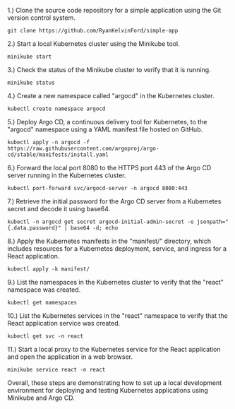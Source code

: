 1.) Clone the source code repository for a simple application using the Git version control system.

    git clone https://github.com/RyanKelvinFord/simple-app

2.) Start a local Kubernetes cluster using the Minikube tool.

    minikube start

3.) Check the status of the Minikube cluster to verify that it is running.

    minikube status
    
4.) Create a new namespace called "argocd" in the Kubernetes cluster.

    kubectl create namespace argocd
    
5.) Deploy Argo CD, a continuous delivery tool for Kubernetes, to the "argocd" namespace using a YAML manifest file hosted on GitHub.
    
    kubectl apply -n argocd -f https://raw.githubusercontent.com/argoproj/argo-cd/stable/manifests/install.yaml
    
6.) Forward the local port 8080 to the HTTPS port 443 of the Argo CD server running in the Kubernetes cluster.
    
    kubectl port-forward svc/argocd-server -n argocd 8080:443
    
7.) Retrieve the initial password for the Argo CD server from a Kubernetes secret and decode it using base64.
    
    kubectl -n argocd get secret argocd-initial-admin-secret -o jsonpath="{.data.password}" | base64 -d; echo
    
8.) Apply the Kubernetes manifests in the "manifest/" directory, which includes resources for a Kubernetes deployment, service, and ingress for a React application.
    
    kubectl apply -k manifest/

9.) List the namespaces in the Kubernetes cluster to verify that the "react" namespace was created.
    
    kubectl get namespaces
    
10.) List the Kubernetes services in the "react" namespace to verify that the React application service was created.
    
    kubectl get svc -n react
    
11.) Start a local proxy to the Kubernetes service for the React application and open the application in a web browser.
    
    minikube service react -n react
    
Overall, these steps are demonstrating how to set up a local development environment for deploying and testing Kubernetes applications using Minikube and Argo CD.
